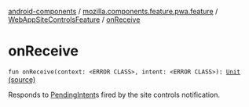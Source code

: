 [android-components](../../index.md) / [mozilla.components.feature.pwa.feature](../index.md) / [WebAppSiteControlsFeature](index.md) / [onReceive](./on-receive.md)

# onReceive

`fun onReceive(context: <ERROR CLASS>, intent: <ERROR CLASS>): `[`Unit`](https://kotlinlang.org/api/latest/jvm/stdlib/kotlin/-unit/index.html) [(source)](https://github.com/mozilla-mobile/android-components/blob/master/components/feature/pwa/src/main/java/mozilla/components/feature/pwa/feature/WebAppSiteControlsFeature.kt#L128)

Responds to [PendingIntent](#)s fired by the site controls notification.

